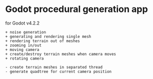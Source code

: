 # Godot procedural generation app

for Godot v4.2.2

```
+ noise generation
+ generating and rendering single mesh
+ rendering terrain out of meshes
+ zooming in/out
+ moving camera
+ create/destroy terrain meshes when camera moves
+ rotating camera

- create terrain meshes in separated thread
- generate quadtree for current camera position
```
